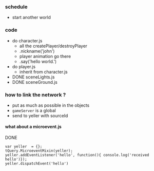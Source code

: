 ### schedule
* start another world

### code
* do character.js
  * all the createPlayer/destroyPlayer
  * .nickname('john')
  * player animation go there
  * .say('hello world.')
* do player.js
  * inherit from character.js
* DONE sceneLights.js
* DONE sceneGround.js

### how to link the network ?

* put as much as possible in the objects
* ```gameServer``` is a global
* send to yeller with sourceId

#### what about a microevent.js

DONE 

```
var yeller	= {};
tQuery.MicroeventMixin(yeller);
yeller.addEventListener('hello', function(){ console.log('received hello')});
yeller.dispatchEvent('hello')
```



